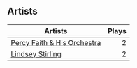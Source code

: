 ## Artists
Artists | Plays 
----- | -----: 
[Percy Faith & His Orchestra](/artists/percy-faith-his-orchestra-20216) | 2
[Lindsey Stirling](/artists/lindsey-stirling-780013) | 2

